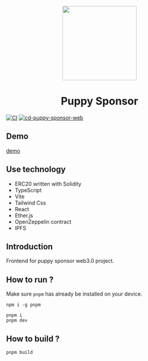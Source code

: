 <p align="center">
  <img src="https://ipfs.infura.io/ipfs/QmWfPjPCGgRsDKQwNLc2vQdyck96iMrY9AF25Y5SvnuwGp" width="200px" />
</p>

<h1 align="center">Puppy Sponsor</h1>

[![CI](https://github.com/lohsuan/puppy_sponsor/actions/workflows/web.yml/badge.svg)](https://github.com/lohsuan/puppy_sponsor/actions/workflows/web.yml)
[![cd-puppy-sponsor-web](https://github.com/lohsuan/puppy_sponsor/actions/workflows/push-docker-image.yml/badge.svg)](https://github.com/lohsuan/puppy_sponsor/actions/workflows/)

## Demo
[demo](https://puppy.xcc.tw/)

## Use technology
- ERC20 written with Solidity
- TypeScript
- Vite
- Tailwind Css
- React
- Ether.js
- OpenZeppelin contract
- IPFS

## Introduction
Frontend for puppy sponsor web3.0 project.

## How to run ?

Make sure `pnpm` has already be installed on your device.

```
npm i -g pnpm
```

```
pnpm i
pnpm dev
```

## How to build ?

```
pnpm build
```
